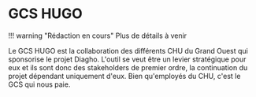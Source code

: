 # GCS HUGO

!!! warning "Rédaction en cours"
Plus de détails à venir

Le GCS HUGO est la collaboration des différents CHU du Grand Ouest qui sponsorise le projet Diagho. L'outil se veut être un levier stratégique pour eux et ils sont donc des stakeholders de premier ordre, la continuation du projet dépendant uniquement d'eux. Bien qu'employés du CHU, c'est le GCS qui nous paie.
